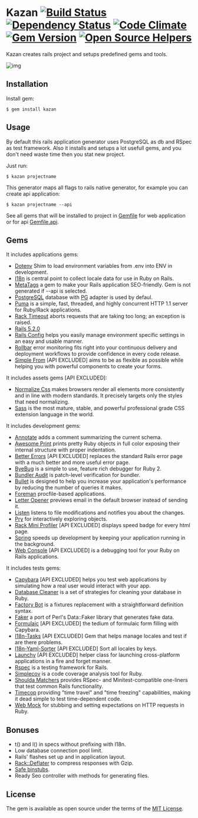 # Kazan [![Build Status](https://travis-ci.org/khusnetdinov/kazan.svg?branch=master)](https://travis-ci.org/khusnetdinov/kazan) [![Dependency Status](https://gemnasium.com/badges/github.com/khusnetdinov/kazan.svg)](https://gemnasium.com/github.com/khusnetdinov/kazan) [![Code Climate](https://codeclimate.com/github/khusnetdinov/kazan/badges/gpa.svg)](https://codeclimate.com/github/khusnetdinov/kazan)  [![Gem Version](https://badge.fury.io/rb/kazan.svg)](https://badge.fury.io/rb/kazan) [![Open Source Helpers](https://www.codetriage.com/khusnetdinov/kazan/badges/users.svg)](https://www.codetriage.com/khusnetdinov/kazan)

Kazan creates rails project and setups predefined gems and tools.

![img](http://res.cloudinary.com/dtoqqxqjv/image/upload/c_scale,w_300/v1489144588/github/imageedit_4_6229938689_bt8x5c.png)

## Installation

Install gem:

    $ gem install kazan

## Usage

By default this rails application generator uses PostgreSQL as db and RSpec as test framework. Also it installs and setups a lot usefull gems, and you don't need waste time then you stat new project.

Just run:

    $ kazan projectname

This generator maps all flags to rails native generator, for example you can create api application:

    $ kazan projectname --api

See all gems that will be installed to project in [Gemfile](https://github.com/khusnetdinov/kazan/blob/master/templates/Gemfile.erb) for web application or for api [Gemfile.api](https://github.com/khusnetdinov/kazan/blob/master/templates/Gemfile.api.erb).

## Gems

It includes applications gems:

  - [Dotenv](https://github.com/bkeepers/dotenv) Shim to load environment variables from .env into ENV in development.
  - [I18n](https://github.com/svenfuchs/rails-i18n) is central point to collect locale data for use in Ruby on Rails.
  - [MetaTags](https://github.com/kpumuk/meta-tags) a gem to make your Rails application SEO-friendly. Gem is not generated if --api is selected.
  - [PostgreSQL](https://www.postgresql.org/) database with [PG](https://rubygems.org/gems/pg/versions/0.18.4) adapter is used by defaul.
  - [Puma](http://puma.io/) is a simple, fast, threaded, and highly concurrent HTTP 1.1 server for Ruby/Rack applications.
  - [Rack Timeout](https://github.com/heroku/rack-timeout) aborts requests that are taking too long; an exception is raised.
  - [Rails 5.2.0](http://rubyonrails.org/)
  - [Rails Config](https://github.com/railsconfig/config) helps you easily manage environment specific settings in an easy and usable manner.
  - [Rollbar](https://rollbar.com/) error monitoring fits right into your continuous delivery and deployment workflows to provide confidence in every code release.
  - [Simple From](https://github.com/plataformatec/simple_form) [API EXCLUDED] aims to be as flexible as possible while helping you with powerful components to create your forms.

It includes assets gems [API EXCLUDED]:

  - [Normalize Css](https://necolas.github.io/normalize.css/) makes browsers render all elements more consistently and in line with modern standards. It precisely targets only the styles that need normalizing.
  - [Sass](http://sass-lang.com/) is the most mature, stable, and powerful professional grade CSS extension language in the world.

It includes development gems:

  - [Annotate](https://github.com/ctran/annotate_models) adds a comment summarizing the current schema.
  - [Awesome Print](https://github.com/awesome-print/awesome_print) prints pretty Ruby objects in full color exposing their internal structure with proper indentation.
  - [Better Errors](https://github.com/charliesome/better_errors) [API EXCLUDED] replaces the standard Rails error page with a much better and more useful error page.
  - [ByeBug](https://github.com/deivid-rodriguez/byebug) is a simple to use, feature rich debugger for Ruby 2.
  - [Bundler Audit](https://github.com/rubysec/bundler-audit) is patch-level verification for bundler.
  - [Bullet](https://github.com/flyerhzm/bullet) is designed to help you increase your application's performance by reducing the number of queries it makes.
  - [Foreman](https://github.com/ddollar/foreman) procfile-based applications.
  - [Letter Opener](https://github.com/ryanb/letter_opener) previews email in the default browser instead of sending it.
  - [Listen](https://github.com/guard/listen) listens to file modifications and notifies you about the changes.
  - [Pry](https://github.com/rweng/pry-rails) for interactively exploring objects.
  - [Rack Mini Profiler](https://github.com/MiniProfiler/rack-mini-profiler) [API EXCLUDED] displays speed badge for every html page.
  - [Spring](https://github.com/rails/spring) speeds up development by keeping your application running in the background.
  - [Web Console](https://github.com/rails/web-console) [API EXCLUDED] is a debugging tool for your Ruby on Rails applications.

It includes tests gems:
 - [Capybara](https://github.com/jnicklas/capybara) [API EXCLUDED] helps you test web applications by simulating how a real user would interact with your app.
 - [Database Cleaner](https://github.com/DatabaseCleaner/database_cleaner) is a set of strategies for cleaning your database in Ruby.
 - [Factory Bot](https://github.com/thoughtbot/factory_bot) is a fixtures replacement with a straightforward definition syntax.
 - [Faker](https://github.com/stympy/faker) a port of Perl's Data::Faker library that generates fake data.
 - [Formulaic](https://github.com/thoughtbot/formulaic) [API EXCLUDED] the tedium of formulaic form filling with Capybara.
 - [I18n-Tasks](https://github.com/glebm/i18n-tasks) [API EXCLUDED] Gem that helps manage locales and test if are there problems.
 - [I18n-Yaml-Sorter](https://github.com/redealumni/i18n_yaml_sorter) [API EXCLUDED] Sort all locales by keys.
 - [Launchy](https://github.com/copiousfreetime/launchy) [API EXCLUDED] helper class for launching cross-platform applications in a fire and forget manner.
 - [Rspec](https://github.com/rspec/rspec-rails) is a testing framework for Rails.
 - [Simplecov](https://github.com/colszowka/simplecov) is a code coverage analysis tool for Ruby.
 - [Shoulda Matchers](https://github.com/thoughtbot/shoulda-matchers) provides RSpec- and Minitest-compatible one-liners that test common Rails functionality.
 - [Timecop](https://github.com/travisjeffery/timecop) providing "time travel" and "time freezing" capabilities, making it dead simple to test time-dependent code.
 - [Web Mock](https://github.com/bblimke/webmock) for stubbing and setting expectations on HTTP requests in Ruby.

## Bonuses

  - t() and l() in specs without prefixing with I18n.
  - Low database connection pool limit.
  - Rails' flashes set up and in application layout.
  - [Rack::Deflater](https://robots.thoughtbot.com/content-compression-with-rack-deflater) to compress responses with Gzip.
  - [Safe binstubs](https://github.com/thoughtbot/suspenders/pull/282).
  - Ready Seo controller with methods for generating files.

## License

The gem is available as open source under the terms of the [MIT License](http://opensource.org/licenses/MIT).
